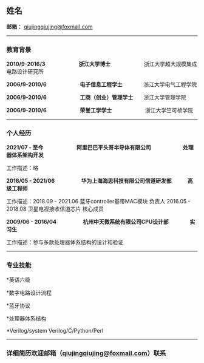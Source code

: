 ## 姓名

**邮箱：** qiujingqiujing@foxmail.com　　　　　　　

----------------------------------

### 教育背景

**2010/9-2016/3**　　　　　　  **浙江大学博士**　　　　　　    浙江大学超大规模集成电路设计研究所  

**2006/9-2010/6**　　　　　　  **电子信息工程学士**　　　　浙江大学电气工程学院      

**2006/9-2010/6**　　　　　　  **工商（创业）管理学士**　　浙江大学管理学院     

**2006/9-2010/6**　　　　　　  **荣誉工学学士**　　　　　　    浙江大学竺可桢学院 


-----------------------

### 个人经历

**2021/07 - 至今**　　　　　　  **阿里巴巴平头哥半导体有限公司**　　　　　　**处理器体系架构开发**

工作描述：略

**2016/05 - 2021/06**　　　　　**华为上海海思科技有限公司信道研发部**　　　**高级工程师**

工作描述：2018.09 - 2021.06  蓝牙controller基带MAC模块  负责人
         2016.05 - 2018.08  卫星电视接收信道芯片  核心成员

**2009/06 - 2016/04**　　　　　**杭州中天微系统有限公司CPU设计部**　　　　**实习生**    

工作描述：参与多款处理器体系结构的设计和验证 

------------------------

### 专业技能


*英语六级

*数字电路设计流程

*蓝牙协议

*处理器体系结构

*Verilog/system Verilog/C/Python/Perl

------------------------

### 详细简历欢迎邮箱（qiujingqiujing@foxmail.com）联系





